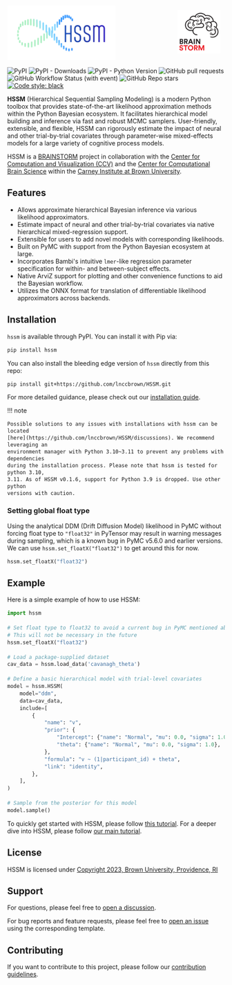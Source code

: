 <div>
    <a href="https://ccbs.carney.brown.edu/brainstorm" style="display: block; float: right; padding: 10px">
        <img src="images/Brain-Bolt-%2B-Circuits.gif" style="width: 100px;">
    </a>
    <img src="images/mainlogo.png" style="width: 250px;">
</div>

![PyPI](https://img.shields.io/pypi/v/hssm)
![PyPI - Downloads](https://img.shields.io/pypi/dm/HSSM?link=https%3A%2F%2Fpypi.org%2Fproject%2Fhssm%2F)
![PyPI - Python Version](https://img.shields.io/pypi/pyversions/hssm)
![GitHub pull requests](https://img.shields.io/github/issues-pr/lnccbrown/HSSM)
![GitHub Workflow Status (with event)](https://img.shields.io/github/actions/workflow/status/lnccbrown/HSSM/run_tests.yml)
![GitHub Repo stars](https://img.shields.io/github/stars/lnccbrown/HSSM)
[![Code style: black](https://img.shields.io/badge/code%20style-black-000000.svg)](https://github.com/ambv/black)

**HSSM** (Hierarchical Sequential Sampling Modeling) is a modern Python toolbox that provides state-of-the-art likelihood approximation methods within the Python Bayesian ecosystem. It facilitates hierarchical model building and inference via fast and robust MCMC samplers. User-friendly, extensible, and flexible, HSSM can rigorously estimate the impact of neural and other trial-by-trial covariates through parameter-wise mixed-effects models for a large variety of cognitive process models.


HSSM is a [BRAINSTORM](https://ccbs.carney.brown.edu/brainstorm) project in collaboration with the [Center for Computation and Visualization (CCV)](https://ccv.brown.edu/) and the [Center for Computational Brain Science](https://ccbs.carney.brown.edu/) within the [Carney Institute at Brown University](https://www.brown.edu/carney/).

## Features

- Allows approximate hierarchical Bayesian inference via various likelihood approximators.
- Estimate impact of neural and other trial-by-trial covariates via native hierarchical mixed-regression support.
- Extensible for users to add novel models with corresponding likelihoods.
- Built on PyMC with support from the Python Bayesian ecosystem at large.
- Incorporates Bambi's intuitive `lmer`-like regression parameter specification for within- and between-subject effects.
- Native ArviZ support for plotting and other convenience functions to aid the Bayesian workflow.
- Utilizes the ONNX format for translation of differentiable likelihood approximators across backends.

## Installation

`hssm` is available through PyPI. You can install it with Pip via:

```bash
pip install hssm
```

You can also install the bleeding edge version of `hssm` directly from this repo:

```bash
pip install git+https://github.com/lnccbrown/HSSM.git
```

For more detailed guidance, please check out our [installation guide](getting_started/installation.md).

!!! note

    Possible solutions to any issues with installations with hssm can be located
    [here](https://github.com/lnccbrown/HSSM/discussions). We recommend leveraging an
    environment manager with Python 3.10~3.11 to prevent any problems with dependencies
    during the installation process. Please note that hssm is tested for python 3.10,
    3.11. As of HSSM v0.1.6, support for Python 3.9 is dropped. Use other python
    versions with caution.


### Setting global float type

Using the analytical DDM (Drift Diffusion Model) likelihood in PyMC without forcing float type to `"float32"` in PyTensor may result in warning messages during sampling, which is a known bug in PyMC v5.6.0 and earlier versions. We can use `hssm.set_floatX("float32")` to get around this for now.

```python
hssm.set_floatX("float32")
```

## Example

Here is a simple example of how to use HSSM:

```python
import hssm

# Set float type to float32 to avoid a current bug in PyMC mentioned above
# This will not be necessary in the future
hssm.set_floatX("float32")

# Load a package-supplied dataset
cav_data = hssm.load_data('cavanagh_theta')

# Define a basic hierarchical model with trial-level covariates
model = hssm.HSSM(
    model="ddm",
    data=cav_data,
    include=[
        {
            "name": "v",
            "prior": {
                "Intercept": {"name": "Normal", "mu": 0.0, "sigma": 1.0},
                "theta": {"name": "Normal", "mu": 0.0, "sigma": 1.0},
            },
            "formula": "v ~ (1|participant_id) + theta",
            "link": "identity",
        },
    ],
)

# Sample from the posterior for this model
model.sample()
```

To quickly get started with HSSM, please follow [this tutorial](getting_started/getting_started.ipynb).
For a deeper dive into HSSM, please follow [our main tutorial](tutorials/main_tutorial.ipynb).

## License

HSSM is licensed under [Copyright 2023, Brown University, Providence, RI](LICENSE)

## Support

For questions, please feel free to [open a discussion](https://github.com/lnccbrown/HSSM/discussions).

For bug reports and feature requests, please feel free to [open an issue](https://github.com/lnccbrown/HSSM/issues) using the corresponding template.

## Contributing

If you want to contribute to this project, please follow our [contribution guidelines](CONTRIBUTING.md).
